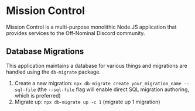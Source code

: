 # Mission Control

Mission Control is a multi-purpose monolithic Node.JS application that provides services to the Off-Nominal Discord community.

## Database Migrations

This application maintains a database for various things and migrations are handled using the `db-migrate` package.

1. Create a new migration: `npx db-migrate create your_migration_name --sql-file` (the `--sql-file` flag will enable direct SQL migration authoring, which is preferred)
2. Migrate up: `npx db-migrate up -c 1` (migrate up 1 migration)

